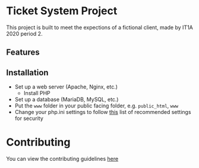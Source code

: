 # Ticket System Project #
This project is built to meet the expections of a fictional client, made by IT1A 2020 period 2.

## Features ##


## Installation ##
- Set up a web server (Apache, Nginx, etc.)
    - Install PHP
- Set up a database (MariaDB, MySQL, etc.)
- Put the `www` folder in your public facing folder, e.g. `public_html`, `www`
- Change your php.ini settings to follow [this](https://www.php.net/manual/en/session.security.ini.php) list of recommended settings for security


# Contributing #
You can view the contributing guidelines [here](.github/CONTRIBUTING.md)
